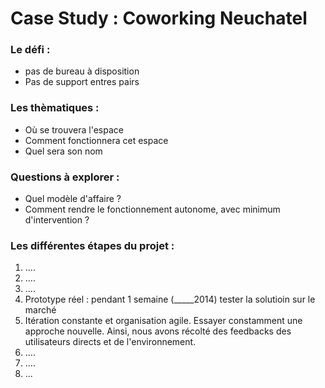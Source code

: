 # Case Study : Coworking Neuchatel


### Le défi : 

- pas de bureau à disposition
- Pas de support entres pairs


### Les thèmatiques  :

- Où se trouvera l'espace
- Comment fonctionnera cet espace
- Quel sera son nom 


### Questions à explorer : 

- Quel modèle d'affaire ?
- Comment rendre le fonctionnement autonome, avec minimum d'intervention ? 

### Les différentes étapes du projet : 

1. ....
2. ....
3. ....
4. Prototype réel : pendant 1 semaine (_____2014) tester la solutioin sur le marché 
2. Itération constante et organisation agile. Essayer constamment une approche nouvelle. Ainsi, nous avons récolté des feedbacks des utilisateurs directs et de l'environnement. 
3. ....
4. ....
5. ...